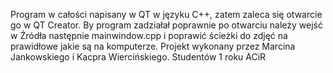 Program w całości napisany w QT w języku C++, zatem zaleca się otwarcie go w QT Creator.
By program zadziałał poprawnie po otwarciu należy wejść w Źródła następnie mainwindow.cpp i poprawić ścieżki do zdjęć na prawidłowe jakie są na komputerze.
Projekt wykonany przez Marcina Jankowskiego i Kacpra Wiercińskiego. Studentów 1 roku ACiR
